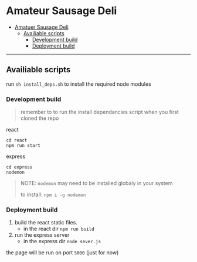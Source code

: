 # Amateur Sausage Deli

- [Amatuer Sausage Deli](#amatuer-sausage-deli)
  - [Availiable scripts](#availiable-scripts)
    - [Development build](#development-build)
    - [Deployment build](#deployment-build)
---

## Availiable scripts

run `sh install_deps.sh` to install the required node modules

### Development build

> remember to to run the install dependancies script when you first cloned the repo

react
```
cd react
npm run start
```

express
```
cd express
nodemon
```

> NOTE: `nodemon` may need to be installed globaly in your system
>
> to install: `npm i -g nodemon`

### Deployment build

1. build the react static files.
   - in the react dir `npm run build`
2. run the express server
   - in the express dir `node sever.js`

the page will be run on port `5000` (just for now)